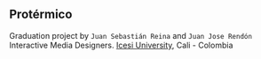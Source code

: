 ## Protérmico

Graduation project by `Juan Sebastián Reina` and `Juan Jose Rendón` Interactive Media Designers. [Icesi University](http://www.icesi.edu.co/), Cali - Colombia
